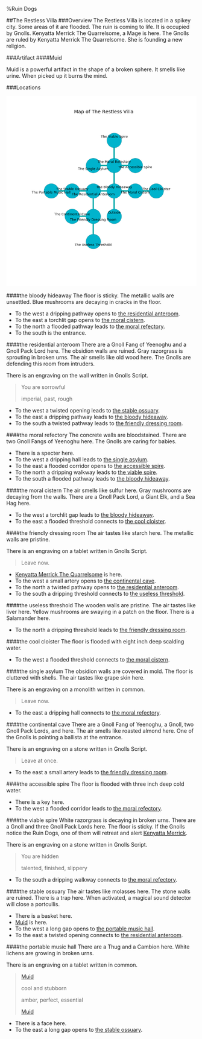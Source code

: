 %Ruin Dogs

##The Restless Villa
###Overview
The Restless Villa is located in a spikey city. Some areas of it are flooded. The ruin is coming to life. It is occupied by Gnolls. <a name="Kenyatta-Merrick-The-Quarrelsome"></a>Kenyatta Merrick The Quarrelsome, a Mage is here. The Gnolls are ruled by Kenyatta Merrick The Quarrelsome. She  is founding a new religion. 



###Artifact
####<a name="Muid"></a>Muid


Muid is a powerful artifact in the shape of a broken sphere. It smells like urine. When picked up it burns the mind. 





###Locations


![](../v2/images/The-Restless-Villa.png)

####<a name="the-bloody-hideaway"></a>the bloody hideaway
The floor is sticky. The metallic walls are unsettled. Blue mushrooms are decaying in cracks in the floor. 



* To the west a dripping pathway opens to [the residential anteroom](#the-residential-anteroom).
* To the east a torchlit gap opens to [the moral cistern](#the-moral-cistern).
* To the north a flooded pathway leads to [the moral refectory](#the-moral-refectory).
* To the south is the entrance.


####<a name="the-residential-anteroom"></a>the residential anteroom
There are a Gnoll Fang of Yeenoghu and a Gnoll Pack Lord here. The obsidion walls are ruined. Gray razorgrass is sprouting in broken urns. The air smells like old wood here. The Gnolls are defending this room from intruders. 

There is an engraving on the wall written in Gnolls Script. 

> You are sorrowful
>
> imperial, past, rough
>


* To the west a twisted opening leads to [the stable ossuary](#the-stable-ossuary).
* To the east a dripping pathway leads to [the bloody hideaway](#the-bloody-hideaway).
* To the south a twisted pathway leads to [the friendly dressing room](#the-friendly-dressing-room).


####<a name="the-moral-refectory"></a>the moral refectory
The concrete walls are bloodstained. There are two Gnoll Fangs of Yeenoghu here. The Gnolls are caring for babies. 



* There is a specter here.
* To the west a dripping hall leads to [the single asylum](#the-single-asylum).
* To the east a flooded corridor opens to [the accessible spire](#the-accessible-spire).
* To the north a dripping walkway leads to [the viable spire](#the-viable-spire).
* To the south a flooded pathway leads to [the bloody hideaway](#the-bloody-hideaway).


####<a name="the-moral-cistern"></a>the moral cistern
The air smells like sulfur here. Gray mushrooms are decaying from the walls. There are a Gnoll Pack Lord, a Giant Elk, and a Sea Hag here. 



* To the west a torchlit gap leads to [the bloody hideaway](#the-bloody-hideaway).
* To the east a flooded threshold connects to [the cool cloister](#the-cool-cloister).


####<a name="the-friendly-dressing-room"></a>the friendly dressing room
The air tastes like starch here. The metallic walls are pristine. 

There is an engraving on a tablet written in Gnolls Script. 

> Leave now.
>


* [Kenyatta Merrick The Quarrelsome](#Kenyatta-Merrick-The-Quarrelsome) is here.
* To the west a small artery opens to [the continental cave](#the-continental-cave).
* To the north a twisted pathway opens to [the residential anteroom](#the-residential-anteroom).
* To the south a dripping threshold connects to [the useless threshold](#the-useless-threshold).


####<a name="the-useless-threshold"></a>the useless threshold
The wooden walls are pristine. The air tastes like liver here. Yellow mushrooms are swaying in a patch on the floor. There is a Salamander here. 



* To the north a dripping threshold leads to [the friendly dressing room](#the-friendly-dressing-room).


####<a name="the-cool-cloister"></a>the cool cloister
The floor is flooded with eight inch deep scalding water. 



* To the west a flooded threshold connects to [the moral cistern](#the-moral-cistern).


####<a name="the-single-asylum"></a>the single asylum
The obsidion walls are covered in mold. The floor is cluttered with shells. The air tastes like grape skin here. 

There is an engraving on a monolith written in common. 

> Leave now.
>


* To the east a dripping hall connects to [the moral refectory](#the-moral-refectory).


####<a name="the-continental-cave"></a>the continental cave
There are a Gnoll Fang of Yeenoghu, a Gnoll, two Gnoll Pack Lords, and  here. The air smells like roasted almond here. One of the Gnolls is pointing a ballista at the entrance. 

There is an engraving on a stone written in Gnolls Script. 

> Leave at once.
>


* To the east a small artery leads to [the friendly dressing room](#the-friendly-dressing-room).


####<a name="the-accessible-spire"></a>the accessible spire
The floor is flooded with three inch deep cold water. 



* There is a key here.
* To the west a flooded corridor leads to [the moral refectory](#the-moral-refectory).


####<a name="the-viable-spire"></a>the viable spire
White razorgrass is decaying in broken urns. There are a Gnoll and three Gnoll Pack Lords here. The floor is sticky. If the Gnolls notice the Ruin Dogs, one of them will retreat and alert [Kenyatta Merrick](#Kenyatta-Merrick). 

There is an engraving on a stone written in Gnolls Script. 

> You are hidden
>
> talented, finished, slippery
>


* To the south a dripping walkway connects to [the moral refectory](#the-moral-refectory).


####<a name="the-stable-ossuary"></a>the stable ossuary
The air tastes like molasses here. The stone walls are ruined. There is a trap here. When activated, a magical sound detector will close a portcullis. 



* There is a basket here.
* [Muid](#Muid) is here.
* To the west a long gap opens to [the portable music hall](#the-portable-music-hall).
* To the east a twisted opening connects to [the residential anteroom](#the-residential-anteroom).


####<a name="the-portable-music-hall"></a>the portable music hall
There are a Thug and a Cambion here. White lichens are growing in broken urns. 

There is an engraving on a tablet written in common. 

> [Muid](#Muid)
>
> cool and stubborn
>
> amber, perfect, essential
>
> [Muid](#Muid)
>


* There is a face here.
* To the east a long gap opens to [the stable ossuary](#the-stable-ossuary).


